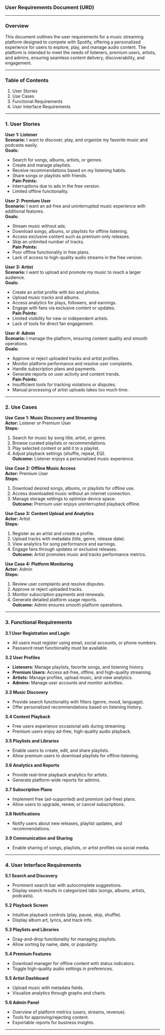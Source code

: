 ### User Requirements Document (URD)

---

### **Overview**  
This document outlines the user requirements for a music streaming platform designed to compete with Spotify, offering a personalized experience for users to explore, play, and manage audio content. The platform is intended to meet the needs of listeners, premium users, artists, and admins, ensuring seamless content delivery, discoverability, and engagement.

---

### **Table of Contents**  
1. User Stories  
2. Use Cases  
3. Functional Requirements  
4. User Interface Requirements  

---

### **1. User Stories**

**User 1: Listener**  
**Scenario:** I want to discover, play, and organize my favorite music and podcasts easily.  
**Goals:**  
- Search for songs, albums, artists, or genres.  
- Create and manage playlists.  
- Receive recommendations based on my listening habits.  
- Share songs or playlists with friends.  
**Pain Points:**  
- Interruptions due to ads in the free version.  
- Limited offline functionality.  

**User 2: Premium User**  
**Scenario:** I want an ad-free and uninterrupted music experience with additional features.  
**Goals:**  
- Stream music without ads.  
- Download songs, albums, or playlists for offline listening.  
- Access exclusive content such as premium-only releases.  
- Skip an unlimited number of tracks.  
**Pain Points:**  
- Poor offline functionality in free plans.  
- Lack of access to high-quality audio streams in the free version.  

**User 3: Artist**  
**Scenario:** I want to upload and promote my music to reach a larger audience.  
**Goals:**  
- Create an artist profile with bio and photos.  
- Upload music tracks and albums.  
- Access analytics for plays, followers, and earnings.  
- Engage with fans via exclusive content or updates.  
**Pain Points:**  
- Limited visibility for new or independent artists.  
- Lack of tools for direct fan engagement.  

**User 4: Admin**  
**Scenario:** I manage the platform, ensuring content quality and smooth operations.  
**Goals:**  
- Approve or reject uploaded tracks and artist profiles.  
- Monitor platform performance and resolve user complaints.  
- Handle subscription plans and payments.  
- Generate reports on user activity and content trends.  
**Pain Points:**  
- Insufficient tools for tracking violations or disputes.  
- Manual processing of artist uploads takes too much time.  

---

### **2. Use Cases**

**Use Case 1: Music Discovery and Streaming**  
**Actor:** Listener or Premium User  
**Steps:**  
1. Search for music by song title, artist, or genre.  
2. Browse curated playlists or recommendations.  
3. Play selected content or add it to a playlist.  
4. Adjust playback settings (shuffle, repeat, EQ).  
**Outcome:** Listener enjoys a personalized music experience.  

**Use Case 2: Offline Music Access**  
**Actor:** Premium User  
**Steps:**  
1. Download desired songs, albums, or playlists for offline use.  
2. Access downloaded music without an internet connection.  
3. Manage storage settings to optimize device space.  
**Outcome:** Premium user enjoys uninterrupted playback offline.  

**Use Case 3: Content Upload and Analytics**  
**Actor:** Artist  
**Steps:**  
1. Register as an artist and create a profile.  
2. Upload tracks with metadata (title, genre, release date).  
3. View analytics for song performance and earnings.  
4. Engage fans through updates or exclusive releases.  
**Outcome:** Artist promotes music and tracks performance metrics.  

**Use Case 4: Platform Monitoring**  
**Actor:** Admin  
**Steps:**  
1. Review user complaints and resolve disputes.  
2. Approve or reject uploaded tracks.  
3. Monitor subscription payments and renewals.  
4. Generate detailed platform usage reports.  
**Outcome:** Admin ensures smooth platform operations.  

---

### **3. Functional Requirements**  

**3.1 User Registration and Login**  
- All users must register using email, social accounts, or phone numbers.  
- Password reset functionality must be available.  

**3.2 User Profiles**  
- **Listeners:** Manage playlists, favorite songs, and listening history.  
- **Premium Users:** Access ad-free, offline, and high-quality streaming.  
- **Artists:** Manage profiles, upload music, and view analytics.  
- **Admins:** Manage user accounts and monitor activities.  

**3.3 Music Discovery**  
- Provide search functionality with filters (genre, mood, language).  
- Offer personalized recommendations based on listening history.  

**3.4 Content Playback**  
- Free users experience occasional ads during streaming.  
- Premium users enjoy ad-free, high-quality audio playback.  

**3.5 Playlists and Libraries**  
- Enable users to create, edit, and share playlists.  
- Allow premium users to download playlists for offline listening.  

**3.6 Analytics and Reports**  
- Provide real-time playback analytics for artists.  
- Generate platform-wide reports for admins.  

**3.7 Subscription Plans**  
- Implement free (ad-supported) and premium (ad-free) plans.  
- Allow users to upgrade, renew, or cancel subscriptions.  

**3.8 Notifications**  
- Notify users about new releases, playlist updates, and recommendations.  

**3.9 Communication and Sharing**  
- Enable sharing of songs, playlists, or artist profiles via social media.  

---

### **4. User Interface Requirements**

**5.1 Search and Discovery**  
- Prominent search bar with autocomplete suggestions.  
- Display search results in categorized tabs (songs, albums, artists, podcasts).  

**5.2 Playback Screen**  
- Intuitive playback controls (play, pause, skip, shuffle).  
- Display album art, lyrics, and track info.  

**5.3 Playlists and Libraries**  
- Drag-and-drop functionality for managing playlists.  
- Allow sorting by name, date, or popularity.  

**5.4 Premium Features**  
- Download manager for offline content with status indicators.  
- Toggle high-quality audio settings in preferences.  

**5.5 Artist Dashboard**  
- Upload music with metadata fields.  
- Visualize analytics through graphs and charts.  

**5.6 Admin Panel**  
- Overview of platform metrics (users, streams, revenue).  
- Tools for approving/rejecting content.  
- Exportable reports for business insights.  

--- 
